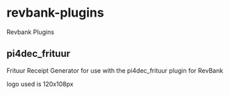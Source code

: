 # revbank-plugins
Revbank Plugins

## pi4dec_frituur
Frituur Receipt Generator for use with the pi4dec_frituur plugin for RevBank

logo used is 120x108px
